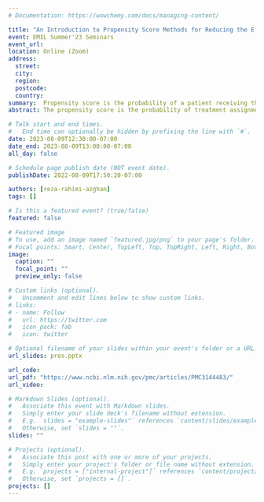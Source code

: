 ```yaml
---
# Documentation: https://wowchemy.com/docs/managing-content/

title: "An Introduction to Propensity Score Methods for Reducing the Effects of Confounding in Observational Studies "
event: EMIL Summer'23 Seminars
event_url:
location: Online (Zoom)
address:
  street:
  city:
  region:
  postcode:
  country:
summary:  Propensity score is the probability of a patient receiving the treatment. Given the propensity score, the covariates are independent from the treatment variable. Therefore, it can be used to turn an observational data into a data collected using a randomized trial. This paper talks about different methods of applying propensity scores to causal studies. 
abstract: The propensity score is the probability of treatment assignment conditional on observed baseline characteristics. The propensity score allows one to design and analyze an observational (nonrandomized) study so that it mimics some of the particular characteristics of a randomized controlled trial. In particular, the propensity score is a balancing score: conditional on the propensity score, the distribution of observed baseline covariates will be similar between treated and untreated subjects. I describe 4 different propensity score methods: matching on the propensity score, stratification on the propensity score, inverse probability of treatment weighting using the propensity score, and covariate adjustment using the propensity score. I describe balance diagnostics for examining whether the propensity score model has been adequately specified. Furthermore, I discuss differences between regression-based methods and propensity score-based methods for the analysis of observational data. I describe different causal average treatment effects and their relationship with propensity score analyses.

# Talk start and end times.
#   End time can optionally be hidden by prefixing the line with `#`.
date: 2023-08-09T12:30:00-07:00
date_end: 2023-08-09T13:00:00-07:00
all_day: false

# Schedule page publish date (NOT event date).
publishDate: 2022-08-09T17:50:20-07:00

authors: [reza-rahimi-azghan]
tags: []

# Is this a featured event? (true/false)
featured: false

# Featured image
# To use, add an image named `featured.jpg/png` to your page's folder.
# Focal points: Smart, Center, TopLeft, Top, TopRight, Left, Right, BottomLeft, Bottom, BottomRight.
image:
  caption: ""
  focal_point: ""
  preview_only: false

# Custom links (optional).
#   Uncomment and edit lines below to show custom links.
# links:
# - name: Follow
#   url: https://twitter.com
#   icon_pack: fab
#   icon: twitter

# Optional filename of your slides within your event's folder or a URL.
url_slides: pres.pptx

url_code:
url_pdf: "https://www.ncbi.nlm.nih.gov/pmc/articles/PMC3144483/"
url_video:

# Markdown Slides (optional).
#   Associate this event with Markdown slides.
#   Simply enter your slide deck's filename without extension.
#   E.g. `slides = "example-slides"` references `content/slides/example-slides.md`.
#   Otherwise, set `slides = ""`.
slides: ""

# Projects (optional).
#   Associate this post with one or more of your projects.
#   Simply enter your project's folder or file name without extension.
#   E.g. `projects = ["internal-project"]` references `content/project/deep-learning/index.md`.
#   Otherwise, set `projects = []`.
projects: []
---
```

